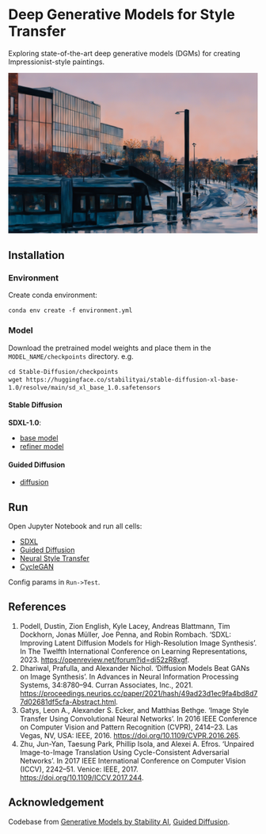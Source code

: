 # Deep Generative Models for Style Transfer

Exploring state-of-the-art deep generative models (DGMs) for creating Impressionist-style paintings.


<img src="Assets/img/Diffused_Aalto.png" alt="Aalto campus" width="800">


## Installation

### Environment
Create conda environment:

```shell
conda env create -f environment.yml
```

### Model

Download the pretrained model weights and place them in the `MODEL_NAME/checkpoints` directory.
e.g.
```shell
cd Stable-Diffusion/checkpoints
wget https://huggingface.co/stabilityai/stable-diffusion-xl-base-1.0/resolve/main/sd_xl_base_1.0.safetensors
```

#### Stable Diffusion

**SDXL-1.0**:

- [base model](https://huggingface.co/stabilityai/stable-diffusion-xl-base-1.0/)
- [refiner model](https://huggingface.co/stabilityai/stable-diffusion-xl-refiner-1.0/)


#### Guided Diffusion

- [diffusion](https://aaltofi-my.sharepoint.com/:f:/g/personal/xinyi_wen_aalto_fi/EnGSIn8ytKBNoJxAsb578vwB1XvhWvrfUcA8GrET4maezQ?e=CoKoBv)

## Run
Open Jupyter Notebook and run all cells:

- [SDXL](Stable-Diffusion/SDXL.ipynb)
- [Guided Diffusion](CLIP-Guided/Guided-Diffusion.ipynb)
- [Neural Style Transfer](NST/NST.ipynb)
- [CycleGAN](CycleGAN/CycleGAN.ipynb)

Config params in `Run->Test`.

## References
1. Podell, Dustin, Zion English, Kyle Lacey, Andreas Blattmann, Tim Dockhorn, Jonas Müller, Joe Penna, and Robin Rombach. ‘SDXL: Improving Latent Diffusion Models for High-Resolution Image Synthesis’. In The Twelfth International Conference on Learning Representations, 2023. https://openreview.net/forum?id=di52zR8xgf.
2. Dhariwal, Prafulla, and Alexander Nichol. ‘Diffusion Models Beat GANs on Image Synthesis’. In Advances in Neural Information Processing Systems, 34:8780–94. Curran Associates, Inc., 2021. https://proceedings.neurips.cc/paper/2021/hash/49ad23d1ec9fa4bd8d77d02681df5cfa-Abstract.html.
3. Gatys, Leon A., Alexander S. Ecker, and Matthias Bethge. ‘Image Style Transfer Using Convolutional Neural Networks’. In 2016 IEEE Conference on Computer Vision and Pattern Recognition (CVPR), 2414–23. Las Vegas, NV, USA: IEEE, 2016. https://doi.org/10.1109/CVPR.2016.265.
4. Zhu, Jun-Yan, Taesung Park, Phillip Isola, and Alexei A. Efros. ‘Unpaired Image-to-Image Translation Using Cycle-Consistent Adversarial Networks’. In 2017 IEEE International Conference on Computer Vision (ICCV), 2242–51. Venice: IEEE, 2017. https://doi.org/10.1109/ICCV.2017.244.


## Acknowledgement
Codebase from [Generative Models by Stability AI](https://github.com/Stability-AI/generative-models), [Guided Diffusion](https://github.com/openai/guided-diffusion).